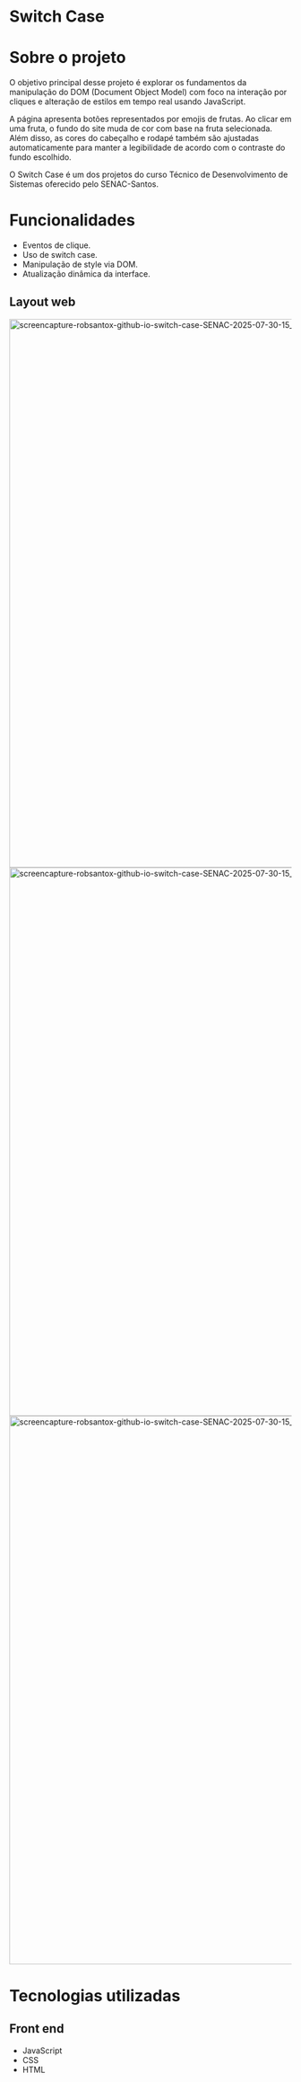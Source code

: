 # Switch Case

# Sobre o projeto

O objetivo principal desse projeto é explorar os fundamentos da manipulação do DOM (Document Object Model) com foco na interação por cliques e alteração de estilos em tempo real usando JavaScript.

A página apresenta botões representados por emojis de frutas. Ao clicar em uma fruta, o fundo do site muda de cor com base na fruta selecionada. Além disso, as cores do cabeçalho e rodapé também são ajustadas automaticamente para manter a legibilidade de acordo com o contraste do fundo escolhido.

O Switch Case é um dos projetos do curso Técnico de Desenvolvimento de Sistemas oferecido pelo SENAC-Santos.

# Funcionalidades

- Eventos de clique.
- Uso de switch case.
- Manipulação de style via DOM.
- Atualização dinâmica da interface.

## Layout web

<img width="1280" height="977" alt="screencapture-robsantox-github-io-switch-case-SENAC-2025-07-30-15_21_33" src="https://github.com/user-attachments/assets/aad681a3-d9a4-4395-a5de-13bc61f8207f" />
<img width="1280" height="977" alt="screencapture-robsantox-github-io-switch-case-SENAC-2025-07-30-15_21_40" src="https://github.com/user-attachments/assets/8564fe30-a237-4bf4-975a-3291f74634da" />
<img width="1280" height="977" alt="screencapture-robsantox-github-io-switch-case-SENAC-2025-07-30-15_21_48" src="https://github.com/user-attachments/assets/a1182ae7-28fe-4fc3-ab38-98c7c99380ee" />


# Tecnologias utilizadas

## Front end
- JavaScript
- CSS
- HTML

